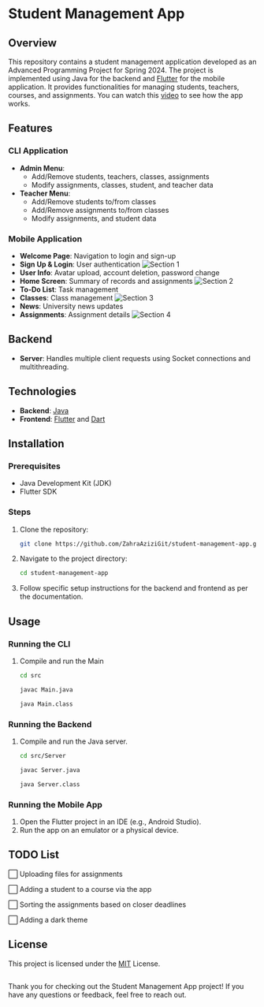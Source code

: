 # Student Management App

## Overview

This repository contains a student management application developed as an Advanced Programming Project for Spring 2024. The project is implemented using Java for the backend and [Flutter](https://flutter.dev/) for the mobile application. It provides functionalities for managing students, teachers, courses, and assignments.
You can watch this [video](https://www.aparat.com/v/pgbofnc) to see how the app works.

## Features

### CLI Application
- **Admin Menu**:
  - Add/Remove students, teachers, classes, assignments
  - Modify assignments, classes, student, and teacher data
- **Teacher Menu**:
  - Add/Remove students to/from classes
  - Add/Remove assignments to/from classes
  - Modify assignments, and student data

### Mobile Application
- **Welcome Page**: Navigation to login and sign-up
- **Sign Up & Login**: User authentication
![Section 1](https://github.com/user-attachments/assets/abcb926c-b902-428c-b424-9dfa0fa57537)
- **User Info**: Avatar upload, account deletion, password change
- **Home Screen**: Summary of records and assignments
![Section 2](https://github.com/user-attachments/assets/545f3cfb-0e06-46a5-850d-852bf9983123)
- **To-Do List**: Task management
- **Classes**: Class management
![Section 3](https://github.com/user-attachments/assets/c1da3a62-7a1f-4797-a7f6-d56e8d12ca9b)
- **News**: University news updates
- **Assignments**: Assignment details
![Section 4](https://github.com/user-attachments/assets/083ac99b-2afe-46fb-8b9c-6fd591f5de9a)

## Backend
- **Server**: Handles multiple client requests using Socket connections and multithreading.

## Technologies
- **Backend**: [Java](https://www.java.com/)
- **Frontend**: [Flutter](https://flutter.dev/) and [Dart](https://dart.dev/)

## Installation

### Prerequisites
- Java Development Kit (JDK)
- Flutter SDK

### Steps
1. Clone the repository:
    ```bash
    git clone https://github.com/ZahraAziziGit/student-management-app.git
    ```
2. Navigate to the project directory:
    ```bash
    cd student-management-app
    ```
3. Follow specific setup instructions for the backend and frontend as per the documentation.

## Usage

### Running the CLI
1. Compile and run the Main
	```bash
	cd src
	
	javac Main.java
	
	java Main.class
	```


### Running the Backend
1. Compile and run the Java server.
	```bash
	cd src/Server
	
	javac Server.java
	
	java Server.class
	```


### Running the Mobile App
1. Open the Flutter project in an IDE (e.g., Android Studio).
2. Run the app on an emulator or a physical device.

## TODO List
⬜ Uploading files for assignments

⬜ Adding a student to a course via the app

⬜  Sorting the assignments based on closer deadlines

⬜  Adding a dark theme

## License
This project is licensed under the [MIT](https://github.com/ZahraAziziGit/student-management-app/tree/main?tab=MIT-1-ov-file#) License.

## 
Thank you for checking out the Student Management App project! If you have any questions or feedback, feel free to reach out.

